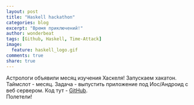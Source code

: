 ```yaml
---
layout: post
title: "Haskell hackathon"
categories: blog
excerpt: "Время приключений!"
author: wonderbeat
tags: [Github, Haskell, Time-Attack]
image:
  feature: haskell_logo.gif
comments: true
share: true
---
```


Астрологи объявили месяц изучения Хаскеля!
Запускаем хакатон.
Таймслот - месяц.
Задача - выпустить приложение под Иос/Андроид с веб сервером.
Код тут - [GitHub](https://github.com/TimeAttack).  
Полетели!

